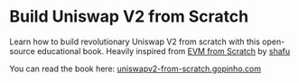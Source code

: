 # Build Uniswap V2 from Scratch

Learn how to build revolutionary Uniswap V2 from scratch with this open-source educational book. Heavily inspired from [EVM from Scratch](https://github.com/shafu0x/evm-from-scratch-book) by [shafu](https://x.com/shafu0x)

You can read the book here: [uniswapv2-from-scratch.gopinho.com](https://uniswapv2-from-scratch.gopinho.com)

